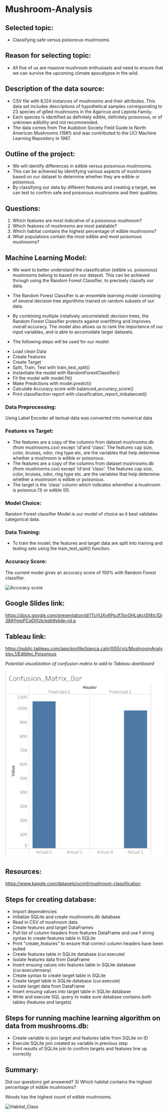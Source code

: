 # Mushroom-Analysis

## Selected topic:
- Classifying safe versus poisonous mushrooms.

## Reason for selecting topic:
- All five of us are massive mushroom enthusiasts and need to ensure that we can survive the upcoming climate apocalypse in the wild.

## Description of the data source:
- CSV file with 8,124 instances of mushrooms and their attributes. This data set includes descriptions of hypothetical samples corresponding to 23 species of gilled mushrooms in the Agaricus and Lepiota Family.  
- Each species is identified as definitely edible, definitely poisonous, or of unknown edibility and not recommended.
- The data comes from The Audobon Society Field Guide to North American Mushrooms (1981) and was contributed to the UCI Machine Learning Repository in 1987.

## Outline of the project:
- We will identify differences in edible versus poisonous mushrooms.
- This can be achieved by identifying various aspects of mushrooms based on our dataset to determine whether they are edible or poisonous.
- By classifying our data by different features and creating a target, we can test to confirm safe and poisonous mushrooms and their qualities.

## Questions:
1) Which features are most indicative of a poisonous mushroom?
2) Which features of mushrooms are most palatable?
3) Which habitat contains the highest percentage of edible mushrooms?
4) What populations contain the most edible and most poisonous mushrooms?

## Machine Learning Model:
- We want to better understand the classification (edible vs. poisonous) mushrooms belong to based on our dataset. This can be achieved through using the Random Forest Classifier, to precisely classify our data. 
- The Random Forest Classifier is an ensemble learning model consisting of several decision tree algorithms trained on random subsets of our data. 
- By combining multiple (relatively uncorrelated) decision trees, the Random Forest Classifier protects against overfitting and improves overall accuracy. The model also allows us to rank the importance of our input variables, and is able to accomodate larger datasets. 

- The following steps will be used for our model:
 * Load clean Data
 * Create Features
 * Create Target
 * Split, Train, Test with train_test_split()
 * Instantiate the model with RandomForestClassifier()
 * Fit the model with model.fit()
 * Make Predictions with model.predict()
 * Calculate Accuracy score with balanced_accuracy_score()
 * Print classifiaction report with classification_report_imbalanced()
 
### Data Preprocessing:
Using Label Encoder all textual data was converted into numerical data

### Features vs Target:
* The features are a copy of the columns from dataset mushrooms.db (from mushrooms.csv) except 'id'and 'class'. The features cap size, color, bruises, odor, ring type etc, are the variables that help determine whether a mushroom is edible or poisonous.
* The features are a copy of the columns from dataset mushrooms.db (from mushrooms.csv) except 'id'and 'class'. The features cap size, color, bruises, odor, ring type etc..are the variables that help determine whether a mushroom is edible or poisonous.
* The target is the 'class' column which indicates wherether a mushroom is  poisonus (1) or edible (0).

### Model Choice: 
Random Forest classifier Model is our model of choice as it best validates categorical data.

### Data Training:
* To train the model, the features and target data are split into training and testing sets using the train_test_split() function. 

### Accuracy Score:
The current model gives an accuracy score of 100% with Random Forest classifier.

![Accuracy score](https://user-images.githubusercontent.com/76926148/212810169-a809de12-380a-406a-a111-1ca668d6f0cc.PNG)

## Google Slides link:
https://docs.google.com/presentation/d/1TcVUXv8PpJf7bvGHLgkctSf4tc1Di38AYmpPCqDlXzk/edit#slide=id.p

## Tableau link:
https://public.tableau.com/app/profile/bianca.calin1055/viz/MushroomAnalysisv_1/Ediblev_Poisonous

_Potential visualization of confusion matrix to add to Tableau dashboard_

![Potential Confusion Matrix](/confusion_matrix_bar.png)

## Resources:
https://www.kaggle.com/datasets/uciml/mushroom-classification

## Steps for creating database:
- Import dependencies
- Initialize SQLite and create mushrooms.db database
- Read in CSV of mushroom data
- Create features and target DataFrames
- Pull list of column headers from features DataFrame and use f string syntax to create features table in SQLite
- Print "create_features" to ensure that correct column headers have been pulled
- Create features table in SQLite database  (cur.execute)
- Isolate features data from DataFrame
- Insert ensuing values into features table in SQLite database (cur.executemany)
- Create syntax to create target table in SQLite
- Create target table in SQLite database  (cur.execute)
- Isolate target data from DataFrame
- Insert ensuing values into target table in SQLite database
- Write and execute SQL query to make sure database contains both tables (features and targets)

## Steps for running machine learning algorithm on data from mushrooms.db:
- Create variable to join target and features table from SQLite on ID
- Execute SQLite join created as variable in previous step
- Print results of SQLite join to confirm targets and features line up correctly

## Summary:
Did our questions get answered?
3) Which habitat contains the highest percentage of edible mushrooms? 

 Woods has the highest count of edible mushrooms.
 
![Habitat_Class](https://user-images.githubusercontent.com/76926148/212822542-6ace6a67-69c7-49f5-b1d7-465fad2e3fdd.PNG)
